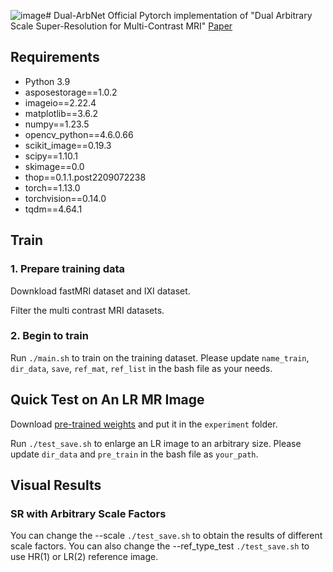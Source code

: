 ![image](https://github.com/jmzhang79/Dual-ArbNet/assets/60723190/6b742a5c-400b-4fe2-bf66-b5c0a4dfdf0b)# Dual-ArbNet
Official Pytorch implementation of "Dual Arbitrary Scale Super-Resolution for Multi-Contrast MRI"
[Paper](https://arxiv.org/abs/2307.02334v2)

## Requirements
- Python 3.9
- asposestorage==1.0.2
- imageio==2.22.4
- matplotlib==3.6.2
- numpy==1.23.5
- opencv_python==4.6.0.66
- scikit_image==0.19.3
- scipy==1.10.1
- skimage==0.0
- thop==0.1.1.post2209072238
- torch==1.13.0
- torchvision==0.14.0
- tqdm==4.64.1

## Train
### 1. Prepare training data
Downkload fastMRI dataset and IXI dataset.  

Filter the multi contrast MRI datasets.
### 2. Begin to train
Run `./main.sh` to train on the training dataset. Please update `name_train`, `dir_data`, `save`, `ref_mat`, `ref_list` in the bash file as your needs.

## Quick Test on An LR MR Image
Download [pre-trained weights](https://1drv.ms/u/s!Amr2hw2GQjYIhRF46VujiNq-TNrL?e=nvO780) and put it in the `experiment` folder.

Run `./test_save.sh` to enlarge an LR image to an arbitrary size. Please update `dir_data` and `pre_train` in the bash file as `your_path`.

## Visual Results
### SR with Arbitrary Scale Factors
You can change the --scale `./test_save.sh` to obtain the results of different scale factors.
You can also change the --ref_type_test `./test_save.sh` to use HR(1) or LR(2) reference image.
